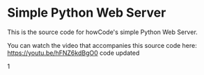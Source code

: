 Simple Python Web Server
========================

This is the source code for howCode's simple Python Web Server.

You can watch the video that accompanies this source code here: https://youtu.be/hFNZ6kdBgO0
code updated

1
